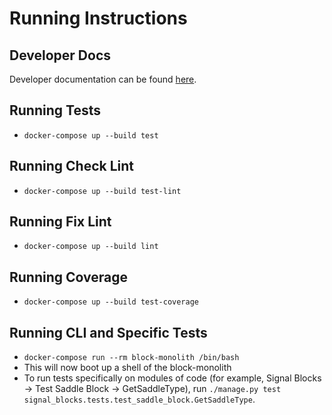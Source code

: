 # Running Instructions

## Developer Docs
Developer documentation can be found [here](https://spectrum-dev.notion.site/Developer-Documentation-0811ab7d0e5a4190ad9515929c8d90c5).


## Running Tests
- `docker-compose up --build test`

## Running Check Lint
- `docker-compose up --build test-lint`

## Running Fix Lint
- `docker-compose up --build lint`

## Running Coverage
- `docker-compose up --build test-coverage`

## Running CLI and Specific Tests
- `docker-compose run --rm block-monolith /bin/bash`
- This will now boot up a shell of the block-monolith
- To run tests specifically on modules of code (for example, Signal Blocks ->  Test Saddle Block -> GetSaddleType), run `./manage.py test signal_blocks.tests.test_saddle_block.GetSaddleType`.
